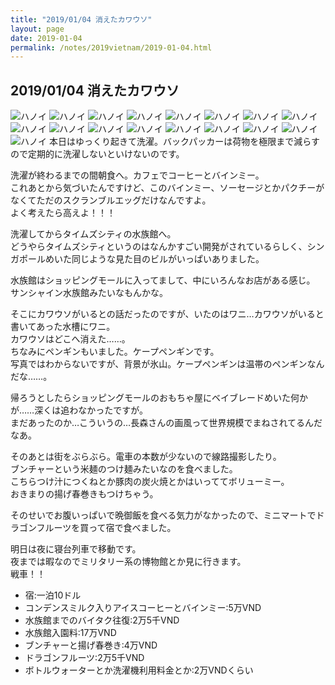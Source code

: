 ```yaml
---
title: "2019/01/04 消えたカワウソ"
layout: page
date: 2019-01-04
permalink: /notes/2019vietnam/2019-01-04.html
---
```


## 2019/01/04 消えたカワウソ
![ハノイ](https://fukahorock.rock54.net/travel/2019vietnam/images/08.jpeg "ハノイ") 
![ハノイ](https://fukahorock.rock54.net/travel/2019vietnam/images/09.jpeg "ハノイ") 
![ハノイ](https://fukahorock.rock54.net/travel/2019vietnam/images/10.jpeg "ハノイ") 
![ハノイ](https://fukahorock.rock54.net/travel/2019vietnam/images/11.jpeg "ハノイ") 
![ハノイ](https://fukahorock.rock54.net/travel/2019vietnam/images/12.jpeg "ハノイ") 
![ハノイ](https://fukahorock.rock54.net/travel/2019vietnam/images/13.jpeg "ハノイ") 
![ハノイ](https://fukahorock.rock54.net/travel/2019vietnam/images/14.jpeg "ハノイ") 
![ハノイ](https://fukahorock.rock54.net/travel/2019vietnam/images/15.jpeg "ハノイ") 
![ハノイ](https://fukahorock.rock54.net/travel/2019vietnam/images/16.jpeg "ハノイ") 
![ハノイ](https://fukahorock.rock54.net/travel/2019vietnam/images/17.jpeg "ハノイ") 
![ハノイ](https://fukahorock.rock54.net/travel/2019vietnam/images/18.jpeg "ハノイ") 
![ハノイ](https://fukahorock.rock54.net/travel/2019vietnam/images/19.jpeg "ハノイ") 
![ハノイ](https://fukahorock.rock54.net/travel/2019vietnam/images/20.jpeg "ハノイ") 
![ハノイ](https://fukahorock.rock54.net/travel/2019vietnam/images/21.jpeg "ハノイ") 
![ハノイ](https://fukahorock.rock54.net/travel/2019vietnam/images/22.jpeg "ハノイ") 
![ハノイ](https://fukahorock.rock54.net/travel/2019vietnam/images/23.jpeg "ハノイ") 
![ハノイ](https://fukahorock.rock54.net/travel/2019vietnam/images/25.jpeg "ハノイ") 
本日はゆっくり起きて洗濯。バックパッカーは荷物を極限まで減らすので定期的に洗濯しないといけないのです。  
  
洗濯が終わるまでの間朝食へ。カフェでコーヒーとバインミー。  
これあとから気づいたんですけど、このバインミー、ソーセージとかパクチーがなくてただのスクランブルエッグだけなんですよ。  
よく考えたら高えよ！！！  
  
洗濯してからタイムズシティの水族館へ。  
どうやらタイムズシティというのはなんかすごい開発がされているらしく、シンガポールめいた同じような見た目のビルがいっぱいありました。  
  
水族館はショッピングモールに入ってまして、中にいろんなお店がある感じ。  
サンシャイン水族館みたいなもんかな。  
  
そこにカワウソがいるとの話だったのですが、いたのはワニ…カワウソがいると書いてあった水槽にワニ。  
カワウソはどこへ消えた……。  
ちなみにペンギンもいました。ケープペンギンです。  
写真ではわからないですが、背景が氷山。ケープペンギンは温帯のペンギンなんだな……。  
  
帰ろうとしたらショッピングモールのおもちゃ屋にベイブレードめいた何かが……深くは追わなかったですが。  
まだあったのか…こういうの…長森さんの画風って世界規模でまねされてるんだなあ。  
  
そのあとは街をぶらぶら。電車の本数が少ないので線路撮影したり。  
ブンチャーという米麺のつけ麺みたいなのを食べました。  
こちらつけ汁につくねとか豚肉の炭火焼とかはいっててボリューミー。  
おきまりの揚げ春巻きもつけちゃう。  
  
そのせいでお腹いっぱいで晩御飯を食べる気力がなかったので、ミニマートでドラゴンフルーツを買って宿で食べました。  
  
明日は夜に寝台列車で移動です。  
夜までは暇なのでミリタリー系の博物館とか見に行きます。  
戦車！！  

- 宿:一泊10ドル
- コンデンスミルク入りアイスコーヒーとバインミー:5万VND
- 水族館までのバイタク往復:2万5千VND
- 水族館入園料:17万VND
- ブンチャーと揚げ春巻き:4万VND
- ドラゴンフルーツ:2万5千VND
- ボトルウォーターとか洗濯機利用料金とか:2万VNDくらい